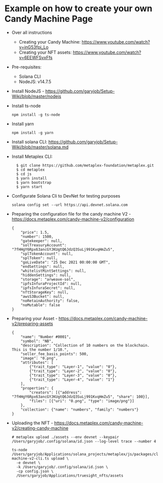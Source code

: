 Example on how to create your own Candy Machine Page
====

- Over all instructions
  - Creating your Candy Machine: https://www.youtube.com/watch?v=inG53fpi_Lo
  - Creating your NFT assets: https://www.youtube.com/watch?v=6EEWFSvxFfs

- Pre-requisites:
  - Solana CLI
  - NodeJS: v14.7.5

- Install NodeJS -  https://github.com/garyjob/Setup-Wiki/blob/master/nodejs


- Install ts-node
  ```
  npm install -g ts-node
  ```

- Install yarn
  ```
  npm install -g yarn
  ```


- Install solana CLI: https://github.com/garyjob/Setup-Wiki/blob/master/solana.md

- Install Metaplex CLI: 
  ```
    $ git clone https://github.com/metaplex-foundation/metaplex.git
    $ cd metaplex
    $ cd js
    $ yarn install
    $ yarn bootstrap
    $ yarn start
  ```

- Configurate Solana Cli to DevNet for testing purposes
  ```
  solana config set --url https://api.devnet.solana.com
  ```

- Preparing the configuration file for the candy machine V2 - https://docs.metaplex.com/candy-machine-v2/configuration
  ```
  {
      "price": 1.5,
      "number": 1500,
      "gatekeeper": null,
      "solTreasuryAccount": "7fHHgY6Rpx63ancGYJKUgtQ6JdzQ3SuLj991KvqHmZu5",
      "splTokenAccount": null,
      "splToken": null,
      "goLiveDate": "25 Dec 2021 00:00:00 GMT",
      "endSettings": null,
      "whitelistMintSettings": null,
      "hiddenSettings": null,
      "storage": "arweave-sol",
      "ipfsInfuraProjectId": null,
      "ipfsInfuraSecret": null,
      "nftStorageKey": null,
      "awsS3Bucket": null,
      "noRetainAuthority": false,
      "noMutable": false
  }
  ```

- Preparing your Asset - https://docs.metaplex.com/candy-machine-v2/preparing-assets
  ```
  {
      "name": "Number #0001",
      "symbol": "NB",
      "description": "Collection of 10 numbers on the blockchain. This is the number 1/10.",
      "seller_fee_basis_points": 500,
      "image": "0.png",
      "attributes": [
          {"trait_type": "Layer-1", "value": "0"},
          {"trait_type": "Layer-2", "value": "0"}, 
          {"trait_type": "Layer-3", "value": "0"},
          {"trait_type": "Layer-4", "value": "1"}
      ],
      "properties": {
          "creators": [{"address": "7fHHgY6Rpx63ancGYJKUgtQ6JdzQ3SuLj991KvqHmZu5", "share": 100}],
          "files": [{"uri": "0.png", "type": "image/png"}]
      },
      "collection": {"name": "numbers", "family": "numbers"}
  }  
  ```

- Uploading the NFT - https://docs.metaplex.com/candy-machine-v2/creating-candy-machine
  ```
  # metaplex upload ./assets --env devnet --keypair /Users/garyjob/.config/solana/id.json --log-level trace --number 4

  ts-node /Users/garyjob/Applications/solana_projects/metaplex/js/packages/cli/src/candy-machine-v2-cli.ts upload \
    -e devnet \
    -k /Users/garyjob/.config/solana/id.json \
    -cp config.json \
    /Users/garyjob/Applications/truesight_nfts/assets
  ```